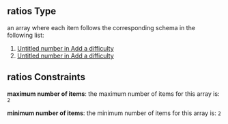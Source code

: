## ratios Type

an array where each item follows the corresponding schema in the following list:

1.  [Untitled number in Add a difficulty](add-difficulty-properties-publishing-properties-ratios-items-0.md "check type definition")
2.  [Untitled number in Add a difficulty](add-difficulty-properties-publishing-properties-ratios-items-1.md "check type definition")

## ratios Constraints

**maximum number of items**: the maximum number of items for this array is: `2`

**minimum number of items**: the minimum number of items for this array is: `2`
